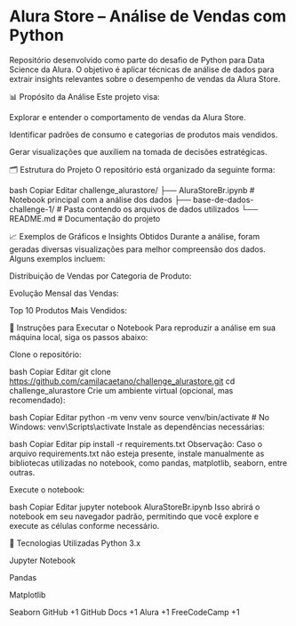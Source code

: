# Alura Store – Análise de Vendas com Python
Repositório desenvolvido como parte do desafio de Python para Data Science da Alura. O objetivo é aplicar técnicas de análise de dados para extrair insights relevantes sobre o desempenho de vendas da Alura Store.

📊 Propósito da Análise
Este projeto visa:

Explorar e entender o comportamento de vendas da Alura Store.

Identificar padrões de consumo e categorias de produtos mais vendidos.

Gerar visualizações que auxiliem na tomada de decisões estratégicas.

🗂️ Estrutura do Projeto
O repositório está organizado da seguinte forma:

bash
Copiar
Editar
challenge_alurastore/
├── AluraStoreBr.ipynb         # Notebook principal com a análise dos dados
├── base-de-dados-challenge-1/ # Pasta contendo os arquivos de dados utilizados
└── README.md                  # Documentação do projeto

📈 Exemplos de Gráficos e Insights Obtidos
Durante a análise, foram geradas diversas visualizações para melhor compreensão dos dados. Alguns exemplos incluem:

Distribuição de Vendas por Categoria de Produto:

Evolução Mensal das Vendas:

Top 10 Produtos Mais Vendidos:

🚀 Instruções para Executar o Notebook
Para reproduzir a análise em sua máquina local, siga os passos abaixo:

Clone o repositório:

bash
Copiar
Editar
git clone https://github.com/camilacaetano/challenge_alurastore.git
cd challenge_alurastore
Crie um ambiente virtual (opcional, mas recomendado):

bash
Copiar
Editar
python -m venv venv
source venv/bin/activate  # No Windows: venv\Scripts\activate
Instale as dependências necessárias:

bash
Copiar
Editar
pip install -r requirements.txt
Observação: Caso o arquivo requirements.txt não esteja presente, instale manualmente as bibliotecas utilizadas no notebook, como pandas, matplotlib, seaborn, entre outras.

Execute o notebook:

bash
Copiar
Editar
jupyter notebook AluraStoreBr.ipynb
Isso abrirá o notebook em seu navegador padrão, permitindo que você explore e execute as células conforme necessário.

🧰 Tecnologias Utilizadas
Python 3.x

Jupyter Notebook

Pandas

Matplotlib

Seaborn
GitHub
+1
GitHub Docs
+1
Alura
+1
FreeCodeCamp
+1
